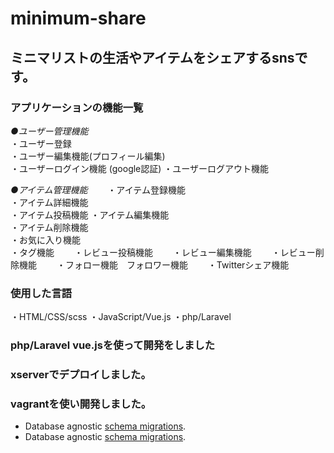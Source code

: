 # minimum-share
## ミニマリストの生活やアイテムをシェアするsnsです。

### アプリケーションの機能一覧
*●ユーザー管理機能*  
・ユーザー登録   
・ユーザー編集機能(プロフィール編集)  
・ユーザーログイン機能  (google認証)
・ユーザーログアウト機能  

*●アイテム管理機能*　　
・アイテム登録機能  
・アイテム詳細機能  
・アイテム投稿機能
・アイテム編集機能  
・アイテム削除機能    
・お気に入り機能  
・タグ機能　　
・レビュー投稿機能　　
・レビュー編集機能　　
・レビュー削除機能　　
・フォロー機能　フォロワー機能　　
・Twitterシェア機能　　


### 使用した言語
・HTML/CSS/scss
・JavaScript/Vue.js
・php/Laravel

### php/Laravel vue.jsを使って開発をしました
### xserverでデプロイしました。
### vagrantを使い開発しました。

- Database agnostic [schema migrations](https://laravel.com/docs/migrations).
- Database agnostic [schema migrations](https://laravel.com/docs/migrations).
